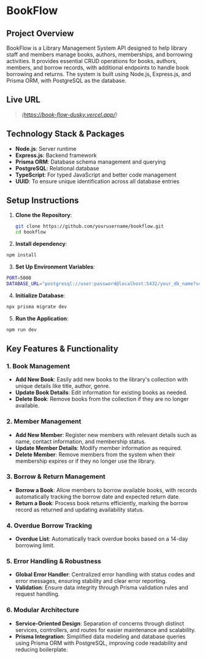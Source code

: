 # BookFlow

## Project Overview

BookFlow is a Library Management System API designed to help library staff and members manage books, authors, memberships, and borrowing activities. It provides essential CRUD operations for books, authors, members, and borrow records, with additional endpoints to handle book borrowing and returns. The system is built using Node.js, Express.js, and Prisma ORM, with PostgreSQL as the database.

## Live URL

> _(https://book-flow-dusky.vercel.app/)_

## Technology Stack & Packages

- **Node.js**: Server runtime
- **Express.js**: Backend framework
- **Prisma ORM**: Database schema management and querying
- **PostgreSQL**: Relational database
- **TypeScript**: For typed JavaScript and better code management
- **UUID**: To ensure unique identification across all database entries

## Setup Instructions

1. **Clone the Repository**:
   ```bash
   git clone https://github.com/yourusername/bookflow.git
   cd bookflow
   ```
2. **Install dependency**:

```bash
npm install

```

3. **Set Up Environment Variables**:

```bash
PORT=5000
DATABASE_URL="postgresql://user:password@localhost:5432/your_db_name?schema=public"
```

4. **Initialize Database**:

```bash
npx prisma migrate dev
```

5. **Run the Application**:

```bash
npm run dev
```

## Key Features & Functionality

### 1. Book Management

- **Add New Book**: Easily add new books to the library's collection with unique details like title, author, genre.
- **Update Book Details**: Edit information for existing books as needed.
- **Delete Book**: Remove books from the collection if they are no longer available.

### 2. Member Management

- **Add New Member**: Register new members with relevant details such as name, contact information, and membership status.
- **Update Member Details**: Modify member information as required.
- **Delete Member**: Remove members from the system when their membership expires or if they no longer use the library.

### 3. Borrow & Return Management

- **Borrow a Book**: Allow members to borrow available books, with records automatically tracking the borrow date and expected return date.
- **Return a Book**: Process book returns efficiently, marking the borrow record as returned and updating availability status.

### 4. Overdue Borrow Tracking

- **Overdue List**: Automatically track overdue books based on a 14-day borrowing limit.

### 5. Error Handling & Robustness

- **Global Error Handler**: Centralized error handling with status codes and error messages, ensuring stability and clear error reporting.
- **Validation**: Ensure data integrity through Prisma validation rules and request handling.

### 6. Modular Architecture

- **Service-Oriented Design**: Separation of concerns through distinct services, controllers, and routes for easier maintenance and scalability.
- **Prisma Integration**: Simplified data modeling and database queries using Prisma ORM with PostgreSQL, improving code readability and reducing boilerplate.
